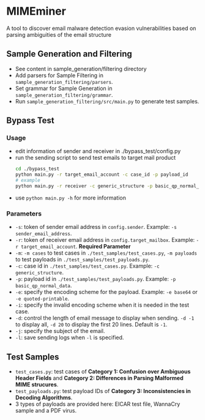 # MIMEminer

A tool to discover email malware detection evasion vulnerabilities based on parsing ambiguities of the email structure

## Sample Generation and Filtering

* See content in sample_generation/filtering directory
* Add parsers for Sample Filtering in `sample_generation_filtering/parsers`.
* Set grammar for Sample Generation in `sample_generation_filtering/grammar`.
* Run `sample_generation_filtering/src/main.py` to generate test samples.

## Bypass Test

### Usage

* edit information of sender and receiver in ./bypass_test/config.py
* run the sending script to send test emails to target mail product
    ```bash
    cd ./bypass_test
    python main.py -r target_email_account -c case_id -p payload_id
    # example
    python main.py -r receiver -c generic_structure -p basic_qp_normal_data
    ```
* use `python main.py -h` for more information

### Parameters

* `-s`: token of sender email address in `config.sender`. Example: `-s sender_email_address`.
* `-r`: token of receiver email address in `config.target_mailbox`. Example: `-r target_email_account`. **Required Parameter**
* `-m`: `-m cases` to test cases in `./test_samples/test_cases.py`, `-m payloads` to test payloads in `./test_samples/test_payloads.py`.
* `-c`: case id in `./test_samples/test_cases.py`. Example: `-c generic_structure`.
* `-p`: payload id in `./test_samples/test_payloads.py`. Example: `-p basic_qp_normal_data`.
* `-e`: specify the encoding scheme for the payload. Example: `-e base64` or `-e quoted-printable`.
* `-i`: specify the invalid encoding scheme when it is needed in the test case.
* `-d`: control the length of email message to display when sending. `-d -1` to display all, `-d 20` to display the first 20 lines. Default is `-1`.
* `-j`: specify the subject of the email.
* `-l`: save sending logs when `-l` is specified.

## Test Samples

* `test_cases.py`: test cases of **Category 1: Confusion over Ambiguous Header Fields** and **Category 2: Differences in Parsing Malformed MIME strucures**.
* `test_payloads.py`: test payload IDs of **Category 3: Inconsistencies in Decoding Algorithms**.
* 3 types of payloads are provided here: EICAR test file, WannaCry sample and a PDF virus. 
